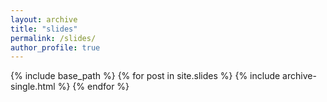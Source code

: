 ```yaml
---
layout: archive
title: "slides"
permalink: /slides/
author_profile: true
---
```




{% include base_path %}
{% for post in site.slides %}
  {% include archive-single.html %}
{% endfor %}



